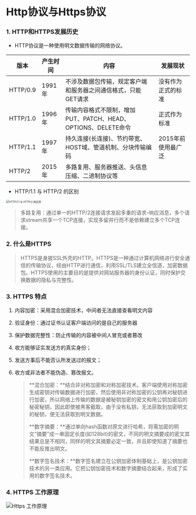 # Http协议与Https协议

### 1. HTTP和HTTPS发展历史

* HTTP协议是一种使用明文数据传输的网络协议。

| 版本     | 产生时间 | 内容                                                         | 发展现状           |
| -------- | -------- | ------------------------------------------------------------ | ------------------ |
| HTTP/0.9 | 1991年   | 不涉及数据包传输，规定客户端和服务器之间通信格式，只能GET请求 | 没有作为正式的标准 |
| HTTP/1.0 | 1996年   | 传输内容格式不限制，增加PUT、PATCH、HEAD、 OPTIONS、DELETE命令 | 正式作为标准       |
| HTTP/1.1 | 1997年   | 持久连接(长连接)、节约带宽、HOST域、管道机制、分块传输编码   | 2015年前使用最广泛 |
| HTTP/2   | 2015年   | 多路复用、服务器推送、头信息压缩、二进制协议等               |                    |

* HTTP/1.1 与 HTTP/2 的区别 
<img src="https://img-blog.csdn.net/20180723105652242?watermark/2/text/aHR0cHM6Ly9ibG9nLmNzZG4ubmV0L3hpYW9taW5nMTAwMDAx/font/5a6L5L2T/fontsize/400/fill/I0JBQkFCMA==/dissolve/70" alt="HTTP/1.1 与 HTTP/2 的区别 " style="zoom:50%;" />

> 多路复用：通过单一的HTTP/2连接请求发起多重的请求-响应消息，多个请求stream共享一个TCP连接，实现多留并行而不是依赖建立多个TCP连接。

### 2. 什么是HTTPS

> HTTPS是身披SSL外壳的HTTP。HTTPS是一种通过计算机网络进行安全通信的传输协议，经由HTTP进行通信，利用SSL/TLS建立全信道，加密数据包。HTTPS使用的主要目的是提供对网站服务器的身份认证，同时保护交换数据的隐私与完整性。

### 3. HTTPS 特点

1. 内容加密：采用混合加密技术，中间者无法直接查看明文内容

2. 验证身份：通过证书认证客户端访问的是自己的服务器

3. 保护数据完整性：防止传输的内容被中间人冒充或者篡改

4. 收方能够证实发送方的真实身份；

5. 发送方事后不能否认所发送过的报文；

6. 收方或非法者不能伪造、篡改报文。

   > **混合加密：**结合非对称加密和对称加密技术。客户端使用对称加密生成密钥对传输数据进行加密，然后使用非对称加密的公钥再对秘钥进行加密，所以网络上传输的数据是被秘钥加密的密文和用公钥加密后的秘密秘钥，因此即使被黑客截取，由于没有私钥，无法获取到加密明文的秘钥，便无法获取到明文数据。
   >
   > **数字摘要：**通过单向hash函数对原文进行哈希，将需加密的明文“摘要”成一串固定长度(如128bit)的密文，不同的明文摘要成的密文其结果总是不相同，同样的明文其摘要必定一致，并且即使知道了摘要也不能反推出明文。
   >
   > **数字签名技术：**数字签名建立在公钥加密体制基础上，是公钥加密技术的另一类应用。它把公钥加密技术和数字摘要结合起来，形成了实用的数字签名技术。

### 4. HTTPS 工作原理

![Https 工作原理](https://img-blog.csdn.net/20180719103559793?watermark/2/text/aHR0cHM6Ly9ibG9nLmNzZG4ubmV0L3hpYW9taW5nMTAwMDAx/font/5a6L5L2T/fontsize/400/fill/I0JBQkFCMA==/dissolve/70)

